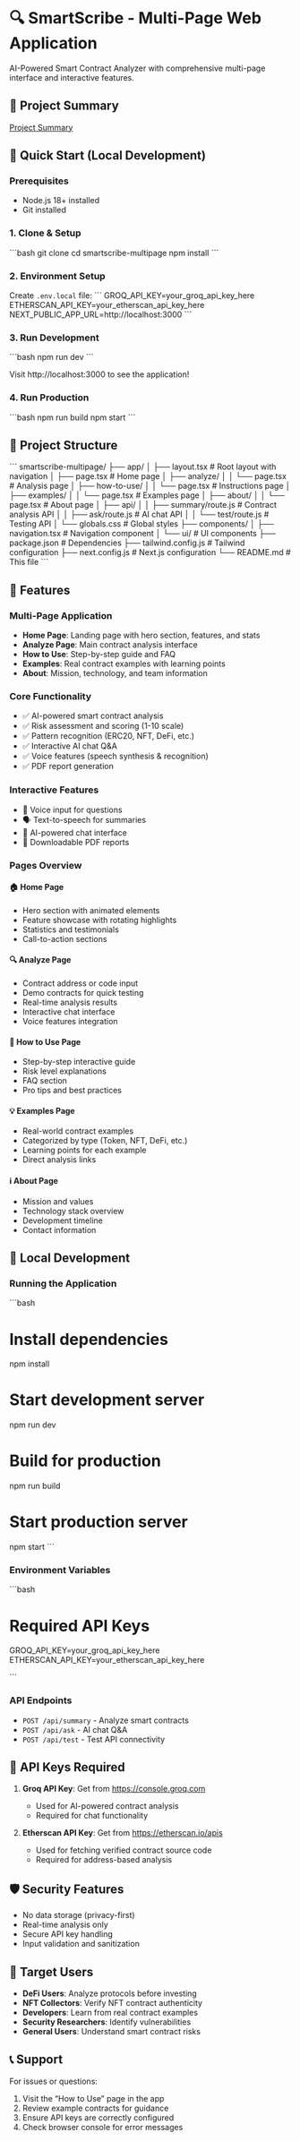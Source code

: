 # 🔍 SmartScribe - Multi-Page Web Application

AI-Powered Smart Contract Analyzer with comprehensive multi-page interface and interactive features.

## 📄 Project Summary  
[Project Summary](https://drive.google.com/file/d/1tQvxPmFP_b-w2Soy--xnnuxl9kE979xn/view?usp=sharing)


## 🚀 Quick Start (Local Development)

### Prerequisites
- Node.js 18+ installed
- Git installed

### 1. Clone & Setup
\`\`\`bash
git clone <your-repo>
cd smartscribe-multipage
npm install
\`\`\`

### 2. Environment Setup
Create `.env.local` file:
\`\`\`
GROQ_API_KEY=your_groq_api_key_here
ETHERSCAN_API_KEY=your_etherscan_api_key_here
NEXT_PUBLIC_APP_URL=http://localhost:3000
\`\`\`

### 3. Run Development
\`\`\`bash
npm run dev
\`\`\`

Visit http://localhost:3000 to see the application!

### 4. Run Production
\`\`\`bash
npm run build
npm start
\`\`\`

## 📁 Project Structure
\`\`\`
smartscribe-multipage/
├── app/
│   ├── layout.tsx              # Root layout with navigation
│   ├── page.tsx                # Home page
│   ├── analyze/
│   │   └── page.tsx           # Analysis page
│   ├── how-to-use/
│   │   └── page.tsx           # Instructions page
│   ├── examples/
│   │   └── page.tsx           # Examples page
│   ├── about/
│   │   └── page.tsx           # About page
│   ├── api/
│   │   ├── summary/route.js    # Contract analysis API
│   │   ├── ask/route.js        # AI chat API
│   │   └── test/route.js       # Testing API
│   └── globals.css             # Global styles
├── components/
│   ├── navigation.tsx          # Navigation component
│   └── ui/                     # UI components
├── package.json                # Dependencies
├── tailwind.config.js          # Tailwind configuration
├── next.config.js              # Next.js configuration
└── README.md                   # This file
\`\`\`

## 🌟 Features

### Multi-Page Application
- **Home Page**: Landing page with hero section, features, and stats
- **Analyze Page**: Main contract analysis interface
- **How to Use**: Step-by-step guide and FAQ
- **Examples**: Real contract examples with learning points
- **About**: Mission, technology, and team information

### Core Functionality
- ✅ AI-powered smart contract analysis
- ✅ Risk assessment and scoring (1-10 scale)
- ✅ Pattern recognition (ERC20, NFT, DeFi, etc.)
- ✅ Interactive AI chat Q&A
- ✅ Voice features (speech synthesis & recognition)
- ✅ PDF report generation

### Interactive Features
- 🎤 Voice input for questions
- 🗣️ Text-to-speech for summaries
- 💬 AI-powered chat interface
- 📄 Downloadable PDF reports

### Pages Overview

#### 🏠 Home Page
- Hero section with animated elements
- Feature showcase with rotating highlights
- Statistics and testimonials
- Call-to-action sections

#### 🔍 Analyze Page
- Contract address or code input
- Demo contracts for quick testing
- Real-time analysis results
- Interactive chat interface
- Voice features integration

#### 📖 How to Use Page
- Step-by-step interactive guide
- Risk level explanations
- FAQ section
- Pro tips and best practices

#### 💡 Examples Page
- Real-world contract examples
- Categorized by type (Token, NFT, DeFi, etc.)
- Learning points for each example
- Direct analysis links

#### ℹ️ About Page
- Mission and values
- Technology stack overview
- Development timeline
- Contact information

## 🔧 Local Development

### Running the Application
\`\`\`bash
# Install dependencies
npm install

# Start development server
npm run dev

# Build for production
npm run build

# Start production server
npm start
\`\`\`

### Environment Variables
\`\`\`bash
# Required API Keys
GROQ_API_KEY=your_groq_api_key_here
ETHERSCAN_API_KEY=your_etherscan_api_key_here

\`\`\`

### API Endpoints
- `POST /api/summary` - Analyze smart contracts
- `POST /api/ask` - AI chat Q&A
- `POST /api/test` - Test API connectivity


## 🔑 API Keys Required

1. **Groq API Key**: Get from https://console.groq.com
   - Used for AI-powered contract analysis
   - Required for chat functionality

2. **Etherscan API Key**: Get from https://etherscan.io/apis
   - Used for fetching verified contract source code
   - Required for address-based analysis


## 🛡️ Security Features

- No data storage (privacy-first)
- Real-time analysis only
- Secure API key handling
- Input validation and sanitization

## 🎯 Target Users

- **DeFi Users**: Analyze protocols before investing
- **NFT Collectors**: Verify NFT contract authenticity
- **Developers**: Learn from real contract examples
- **Security Researchers**: Identify vulnerabilities
- **General Users**: Understand smart contract risks

## 📞 Support

For issues or questions:
1. Visit the “How to Use” page in the app
2. Review example contracts for guidance
3. Ensure API keys are correctly configured
4. Check browser console for error messages
